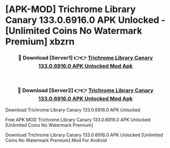 # [APK-MOD] Trichrome Library Canary 133.0.6916.0 APK Unlocked - [Unlimited Coins No Watermark Premium] xbzrn



<div align="center">
<h3>🔴 Download [Server1] 👉👉 <a href="https://momento.my/?title=Trichrome_Library_Canary_133.0.6916.0_APK_Unlocked">Trichrome Library Canary 133.0.6916.0 APK Unlocked Mod Apk</a></h3><br>

<h3>🔴 Download [Server2] 👉👉 <a href="https://momento.my/?title=Trichrome_Library_Canary_133.0.6916.0_APK_Unlocked">Trichrome Library Canary 133.0.6916.0 APK Unlocked Mod Apk</a></h3>
</div>



Download Trichrome Library Canary 133.0.6916.0 APK Unlocked 

Free APK MOD Trichrome Library Canary 133.0.6916.0 APK Unlocked [Unlimited Coins No Watermark Premium]

Download Trichrome Library Canary 133.0.6916.0 APK Unlocked [Unlimited Coins No Watermark Premium] Mod For Android
